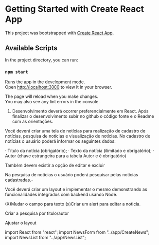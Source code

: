 # Getting Started with Create React App

This project was bootstrapped with [Create React App](https://github.com/facebook/create-react-app).

## Available Scripts

In the project directory, you can run:

### `npm start`

Runs the app in the development mode.\
Open [http://localhost:3000](http://localhost:3000) to view it in your browser.

The page will reload when you make changes.\
You may also see any lint errors in the console.




1. Desenvolvimento deverá ocorrer preferencialmente em React. Após finalizar o desenvolvimento subir no github o código fonte e o Readme com as orientações.

Você deverá criar uma tela de notícias para realização de cadastro de notícias, pesquisa de notícias e visualização de notícias.
No cadastro de notícias o usuário poderá informar os seguintes dados:

· Título da notícia (obrigatório);
· Texto da notícia (ilimitado e obrigatório);
· Autor (chave estrangeira para a tabela Autor e é obrigatório)

Também devem existir a opção de editar e excluir

Na pesquisa de notícias o usuário poderá pesquisar pelas notícias cadastradas.- 

Você deverá criar um layout e implementar o mesmo demonstrando as funcionalidades integrados com backend usando Node.


(X)Mudar o campo para texto
(x)Criar um alert para editar a noticia. 

Criar a pesquisa por titulo/autor 


Ajustar o layout 



import React from "react";
import NewsForm from "../app/CreateNews";
import NewsList from "../app/NewsList";